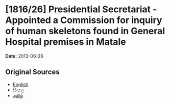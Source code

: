 # [1816/26] Presidential Secretariat - Appointed a Commission for inquiry of human skeletons found in General Hospital premises in Matale

**Date:** 2013-06-26

## Original Sources

- [English](https://documents.gov.lk/view/extra-gazettes/2013/6/1816-26_E.pdf)
- [සිංහල](https://documents.gov.lk/view/extra-gazettes/2013/6/1816-26_S.pdf)
- [தமிழ்](https://documents.gov.lk/view/extra-gazettes/2013/6/1816-26_T.pdf)
